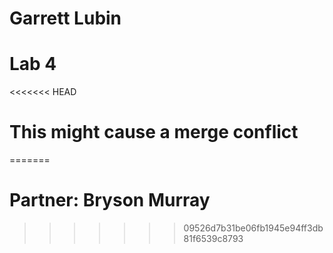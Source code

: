 # Garrett Lubin
# Lab 4
<<<<<<< HEAD
# This might cause a merge conflict
=======
# Partner: Bryson Murray
>>>>>>> 09526d7b31be06fb1945e94ff3db81f6539c8793
